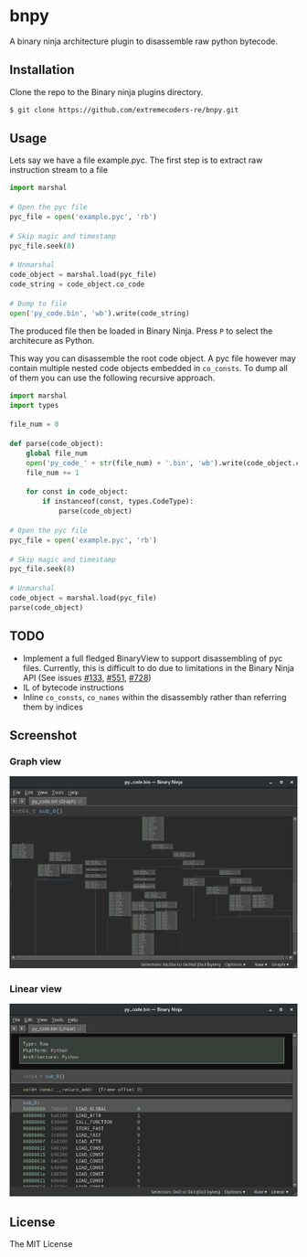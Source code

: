 # bnpy

A binary ninja architecture plugin to disassemble raw python bytecode.

## Installation

Clone the repo to the Binary ninja plugins directory.

```sh
$ git clone https://github.com/extremecoders-re/bnpy.git
```

## Usage

Lets say we have a file example.pyc. The first step is to extract raw instruction stream to a file

```python
import marshal

# Open the pyc file
pyc_file = open('example.pyc', 'rb')

# Skip magic and timestamp
pyc_file.seek(8)

# Unmarshal
code_object = marshal.load(pyc_file)
code_string = code_object.co_code

# Dump to file
open('py_code.bin', 'wb').write(code_string)
```

The produced file then be loaded in Binary Ninja. Press `P` to select the architecure as Python.

This way you can disassemble the root code object. A pyc file however may contain multiple nested code objects embedded in  `co_consts`. To dump all of them you can use the following recursive approach.

```python
import marshal
import types

file_num = 0

def parse(code_object):
	global file_num
	open('py_code_' + str(file_num) + '.bin', 'wb').write(code_object.co_code)
	file_num += 1

	for const in code_object:
		if instanceof(const, types.CodeType):
			parse(code_object)

# Open the pyc file
pyc_file = open('example.pyc', 'rb')

# Skip magic and timestamp
pyc_file.seek(8)

# Unmarshal
code_object = marshal.load(pyc_file)
parse(code_object)
```

## TODO

- Implement a full fledged BinaryView to support disassembling of pyc files. Currently, this is difficult to do due to limitations in the Binary Ninja API (See issues [#133][1], [#551][2], [#728][3])
- IL of bytecode instructions
- Inline `co_consts`, `co_names` within the disassembly rather than referring them by indices

[1]: https://github.com/Vector35/binaryninja-api/issues/133
[2]: https://github.com/Vector35/binaryninja-api/issues/551
[3]: https://github.com/Vector35/binaryninja-api/issues/728

## Screenshot


### Graph view

![](images/1.png)

### Linear view

![](images/2.png)


## License

The MIT License